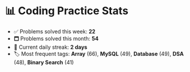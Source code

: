 # 📊 Coding Practice Stats

- ✅ Problems solved this week: **22**
- 🗖️ Problems solved this month: **54**
- 📌 Current daily streak: **2 days**
- 🏷️ Most frequent tags: **Array** (66), **MySQL** (49), **Database** (49), **DSA** (48), **Binary Search** (41)
